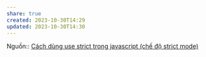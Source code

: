 ```yaml
---
share: true
created: 2023-10-30T14:29
updated: 2023-10-30T14:30
---
```

Nguồn:: [Cách dùng use strict trong javascript (chế độ strict mode)](https://freetuts.net/use-strict-trong-javascript-407.html)

